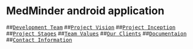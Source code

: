 MedMinder android application
=============================


##<kbd>[Development Team](https://github.com/sergey-korchagin/MedMinder/wiki#-development-team)</kbd>
##<kbd>[Project Vision](https://github.com/sergey-korchagin/MedMinder/wiki#-project-vision)</kbd>
##<kbd>[Project Inception](https://github.com/sergey-korchagin/MedMinder/wiki#-project-inception)</kbd>
##<kbd>[Project Stages](https://github.com/sergey-korchagin/MedMinder/wiki#-project-stages)</kbd>
##<kbd>[Team Values](https://github.com/sergey-korchagin/MedMinder/wiki#-team-values)</kbd>
##<kbd>[Our Clients](https://github.com/sergey-korchagin/MedMinder/wiki#our-clients)</kbd>
##<kbd>[Documentaion](https://github.com/sergey-korchagin/MedMinder/wiki#documentation)</kbd>
##<kbd>[Contact Information](https://github.com/sergey-korchagin/MedMinder/wiki#contact-information)</kbd>


